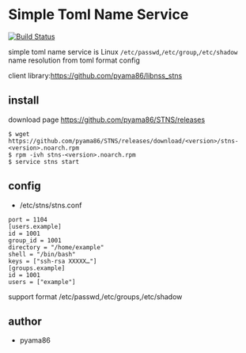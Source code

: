 # Simple Toml Name Service
[![Build Status](https://travis-ci.org/pyama86/STNS.svg?branch=master)](https://travis-ci.org/pyama86/STNS)

simple toml name service is Linux `/etc/passwd`,`/etc/group`,`/etc/shadow` name resolution from toml format config

client library:https://github.com/pyama86/libnss_stns

## install
download page <https://github.com/pyama86/STNS/releases>
```
$ wget https://github.com/pyama86/STNS/releases/download/<version>/stns-<version>.noarch.rpm
$ rpm -ivh stns-<version>.noarch.rpm
$ service stns start
```

## config
* /etc/stns/stns.conf
```
port = 1104
[users.example]
id = 1001
group_id = 1001
directory = "/home/example"
shell = "/bin/bash"
keys = ["ssh-rsa XXXXX…"]
[groups.example]
id = 1001
users = ["example"]
```
support format /etc/passwd,/etc/groups,/etc/shadow

## author
* pyama86
